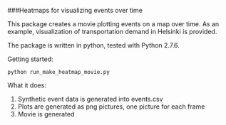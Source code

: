 ###Heatmaps for visualizing events over time

This package creates a movie plotting events on a map over time. As an example, visualization of transportation demand in Helsinki is provided.

The package is written in python, tested with Python 2.7.6.

Getting started: 

	python run_make_heatmap_movie.py

What it does:

1. Synthetic event data is generated into events.csv
2. Plots are generated as png pictures, one picture for each frame
3. Movie is generated